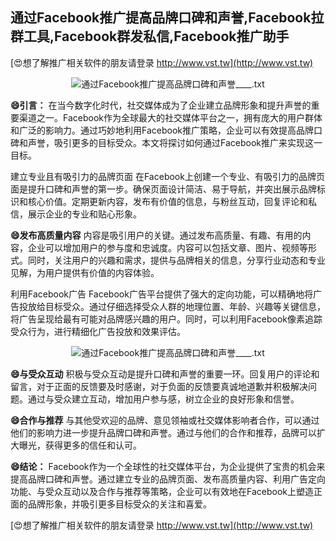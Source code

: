 ## **通过Facebook推广提高品牌口碑和声誉,Facebook拉群工具,Facebook群发私信,Facebook推广助手**

[😍想了解推广相关软件的朋友请登录 http://www.vst.tw](http://www.vst.tw)

 <center><img src="https://vst.tw/MP4/tuiguang/png/3.png" alt="通过Facebook推广提高品牌口碑和声誉____.txt"></center>

**😄引言：**
在当今数字化时代，社交媒体成为了企业建立品牌形象和提升声誉的重要渠道之一。Facebook作为全球最大的社交媒体平台之一，拥有庞大的用户群体和广泛的影响力。通过巧妙地利用Facebook推广策略，企业可以有效提高品牌口碑和声誉，吸引更多的目标受众。本文将探讨如何通过Facebook推广来实现这一目标。

建立专业且有吸引力的品牌页面
在Facebook上创建一个专业、有吸引力的品牌页面是提升口碑和声誉的第一步。确保页面设计简洁、易于导航，并突出展示品牌标识和核心价值。定期更新内容，发布有价值的信息，与粉丝互动，回复评论和私信，展示企业的专业和贴心形象。

**😄发布高质量内容**
内容是吸引用户的关键。通过发布高质量、有趣、有用的内容，企业可以增加用户的参与度和忠诚度。内容可以包括文章、图片、视频等形式。同时，关注用户的兴趣和需求，提供与品牌相关的信息，分享行业动态和专业见解，为用户提供有价值的内容体验。

利用Facebook广告
Facebook广告平台提供了强大的定向功能，可以精确地将广告投放给目标受众。通过仔细选择受众人群的地理位置、年龄、兴趣等关键信息，将广告呈现给最有可能对品牌感兴趣的用户。同时，可以利用Facebook像素追踪受众行为，进行精细化广告投放和效果评估。

 <center><img src="https://vst.tw/MP4/tuiguang/png/2.png" alt="通过Facebook推广提高品牌口碑和声誉____.txt"></center>

**😄与受众互动**
积极与受众互动是提升口碑和声誉的重要一环。回复用户的评论和留言，对于正面的反馈要及时感谢，对于负面的反馈要真诚地道歉并积极解决问题。通过与受众建立互动，增加用户参与感，树立企业的良好形象和信誉。

**😄合作与推荐**
与其他受欢迎的品牌、意见领袖或社交媒体影响者合作，可以通过他们的影响力进一步提升品牌口碑和声誉。通过与他们的合作和推荐，品牌可以扩大曝光，获得更多的信任和认可。

**😄结论：**
Facebook作为一个全球性的社交媒体平台，为企业提供了宝贵的机会来提高品牌口碑和声誉。通过建立专业的品牌页面、发布高质量内容、利用广告定向功能、与受众互动以及合作与推荐等策略，企业可以有效地在Facebook上塑造正面的品牌形象，并吸引更多目标受众的关注和喜爱。

[😍想了解推广相关软件的朋友请登录 http://www.vst.tw](http://www.vst.tw)




